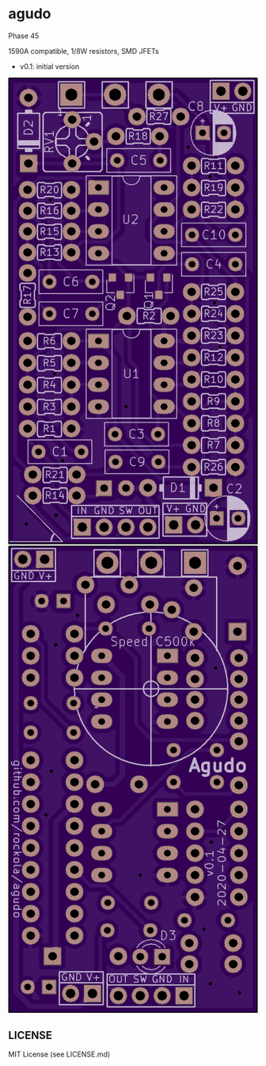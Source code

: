 # agudo
Phase 45

1590A compatible, 1/8W resistors, SMD JFETs

* v0.1: initial version

![Front](https://raw.githubusercontent.com/rockola/agudo/master/images/agudo-front.png)
![Back](https://raw.githubusercontent.com/rockola/agudo/master/images/agudo-back.png)

## LICENSE

MIT License (see LICENSE.md)
